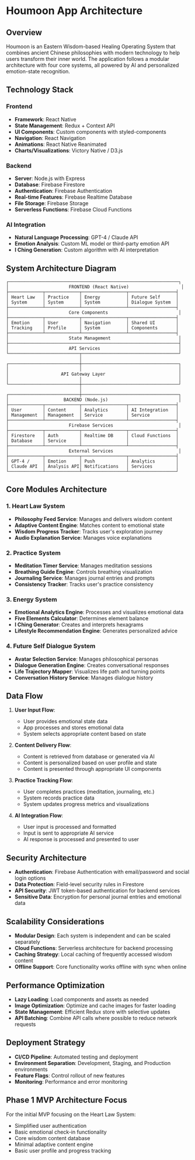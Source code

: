 # Houmoon App Architecture

## Overview
Houmoon is an Eastern Wisdom-based Healing Operating System that combines ancient Chinese philosophies with modern technology to help users transform their inner world. The application follows a modular architecture with four core systems, all powered by AI and personalized emotion-state recognition.

## Technology Stack

### Frontend
- **Framework**: React Native
- **State Management**: Redux + Context API
- **UI Components**: Custom components with styled-components
- **Navigation**: React Navigation
- **Animations**: React Native Reanimated
- **Charts/Visualizations**: Victory Native / D3.js

### Backend
- **Server**: Node.js with Express
- **Database**: Firebase Firestore
- **Authentication**: Firebase Authentication
- **Real-time Features**: Firebase Realtime Database
- **File Storage**: Firebase Storage
- **Serverless Functions**: Firebase Cloud Functions

### AI Integration
- **Natural Language Processing**: GPT-4 / Claude API
- **Emotion Analysis**: Custom ML model or third-party emotion API
- **I Ching Generation**: Custom algorithm with AI interpretation

## System Architecture Diagram

```
┌─────────────────────────────────────────────────────────────────┐
│                       FRONTEND (React Native)                    │
├─────────────┬─────────────┬─────────────────┬──────────────────┤
│ Heart Law   │ Practice    │ Energy          │ Future Self      │
│ System      │ System      │ System          │ Dialogue System  │
├─────────────┴─────────────┴─────────────────┴──────────────────┤
│                       Core Components                           │
├─────────────┬─────────────┬─────────────────┬──────────────────┤
│ Emotion     │ User        │ Navigation      │ Shared UI        │
│ Tracking    │ Profile     │ System          │ Components       │
├─────────────┴─────────────┴─────────────────┴──────────────────┤
│                       State Management                          │
├─────────────────────────────────────────────────────────────────┤
│                       API Services                              │
└───────────────────────────┬─────────────────────────────────────┘
                            │
┌───────────────────────────┼─────────────────────────────────────┐
│                           │                                     │
│                    API Gateway Layer                            │
│                           │                                     │
└───────────────────────────┼─────────────────────────────────────┘
                            │
┌───────────────────────────┼─────────────────────────────────────┐
│                     BACKEND (Node.js)                           │
├─────────────┬─────────────┬─────────────────┬──────────────────┤
│ User        │ Content     │ Analytics       │ AI Integration   │
│ Management  │ Management  │ Service         │ Service          │
├─────────────┴─────────────┴─────────────────┴──────────────────┤
│                       Firebase Services                         │
├─────────────┬─────────────┬─────────────────┬──────────────────┤
│ Firestore   │ Auth        │ Realtime DB     │ Cloud Functions  │
│ Database    │ Service     │                 │                  │
├─────────────┴─────────────┴─────────────────┴──────────────────┤
│                       External Services                         │
├─────────────┬─────────────┬─────────────────┬──────────────────┤
│ GPT-4 /     │ Emotion     │ Push            │ Analytics        │
│ Claude API  │ Analysis API│ Notifications   │ Services         │
└─────────────┴─────────────┴─────────────────┴──────────────────┘
```

## Core Modules Architecture

### 1. Heart Law System
- **Philosophy Feed Service**: Manages and delivers wisdom content
- **Adaptive Content Engine**: Matches content to emotional state
- **Wisdom Progress Tracker**: Tracks user's exploration journey
- **Audio Explanation Service**: Manages voice explanations

### 2. Practice System
- **Meditation Timer Service**: Manages meditation sessions
- **Breathing Guide Engine**: Controls breathing visualization
- **Journaling Service**: Manages journal entries and prompts
- **Consistency Tracker**: Tracks user's practice consistency

### 3. Energy System
- **Emotional Analytics Engine**: Processes and visualizes emotional data
- **Five Elements Calculator**: Determines element balance
- **I Ching Generator**: Creates and interprets hexagrams
- **Lifestyle Recommendation Engine**: Generates personalized advice

### 4. Future Self Dialogue System
- **Avatar Selection Service**: Manages philosophical personas
- **Dialogue Generation Engine**: Creates conversational responses
- **Life Trajectory Mapper**: Visualizes life path and turning points
- **Conversation History Service**: Manages dialogue history

## Data Flow

1. **User Input Flow**:
   - User provides emotional state data
   - App processes and stores emotional data
   - System selects appropriate content based on state

2. **Content Delivery Flow**:
   - Content is retrieved from database or generated via AI
   - Content is personalized based on user profile and state
   - Content is presented through appropriate UI components

3. **Practice Tracking Flow**:
   - User completes practices (meditation, journaling, etc.)
   - System records practice data
   - System updates progress metrics and visualizations

4. **AI Integration Flow**:
   - User input is processed and formatted
   - Input is sent to appropriate AI service
   - AI response is processed and presented to user

## Security Architecture

- **Authentication**: Firebase Authentication with email/password and social login options
- **Data Protection**: Field-level security rules in Firestore
- **API Security**: JWT token-based authentication for backend services
- **Sensitive Data**: Encryption for personal journal entries and emotional data

## Scalability Considerations

- **Modular Design**: Each system is independent and can be scaled separately
- **Cloud Functions**: Serverless architecture for backend processing
- **Caching Strategy**: Local caching of frequently accessed wisdom content
- **Offline Support**: Core functionality works offline with sync when online

## Performance Optimization

- **Lazy Loading**: Load components and assets as needed
- **Image Optimization**: Optimize and cache images for faster loading
- **State Management**: Efficient Redux store with selective updates
- **API Batching**: Combine API calls where possible to reduce network requests

## Deployment Strategy

- **CI/CD Pipeline**: Automated testing and deployment
- **Environment Separation**: Development, Staging, and Production environments
- **Feature Flags**: Control rollout of new features
- **Monitoring**: Performance and error monitoring

## Phase 1 MVP Architecture Focus

For the initial MVP focusing on the Heart Law System:
- Simplified user authentication
- Basic emotional check-in functionality
- Core wisdom content database
- Minimal adaptive content engine
- Basic user profile and progress tracking
